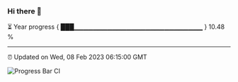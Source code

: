 ### Hi there 👋

⏳ Year progress { ███▁▁▁▁▁▁▁▁▁▁▁▁▁▁▁▁▁▁▁▁▁▁▁▁▁▁▁ } 10.48 %

---

⏰ Updated on Wed, 08 Feb 2023 06:15:00 GMT

![Progress Bar CI](https://github.com/liununu/liununu/workflows/Progress%20Bar%20CI/badge.svg)
